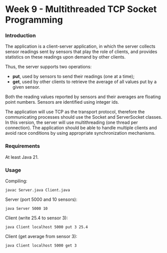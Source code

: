 # Week 9 - Multithreaded TCP Socket Programming

### Introduction
The application is a client-server application, in which the server collects sensor readings sent by sensors
that play the role of clients, and provides statistics on these readings upon demand by other clients.  

Thus, the server supports two operations:  
- **put**, used by sensors to send their readings (one at a time);  
- **get**, used by other clients to retrieve the average of all values put by a given sensor.

Both the reading values reported by sensors and their averages are floating point numbers.
Sensors are identified using integer ids.  

The application will use TCP as the transport protocol, therefore the communicating
processes should use the Socket and ServerSocket classes. In this version, the server will
use multithreading (one thread per connection). The application should be able to handle multiple clients and
avoid race conditions by using appropriate synchronization mechanisms.

### Requirements
At least Java 21.

### Usage

Compiling:  
```
javac Server.java Client.java
```

Server (port 5000 and 10 sensors):  
```
java Server 5000 10
```

Client (write 25.4 to sensor 3):
```
java Client localhost 5000 put 3 25.4
```

Client (get average from sensor 3):
```
java Client localhost 5000 get 3
```
